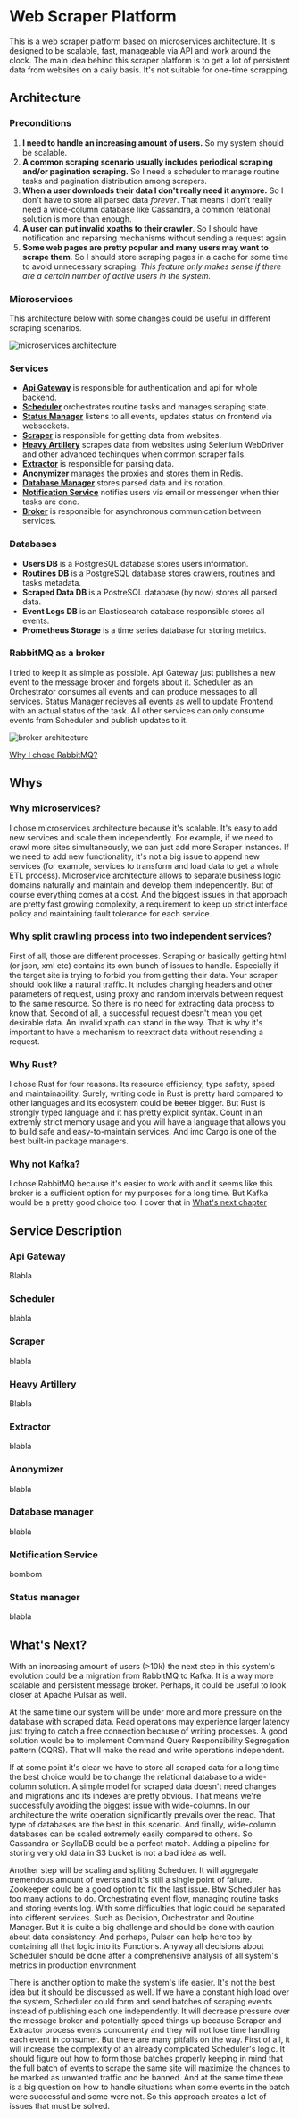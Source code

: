 # Web Scraper Platform

This is a web scraper platform based on microservices architecture. It is designed to be scalable, fast, manageable via API and work around the clock. The main idea behind this scraper platform is to get a lot of persistent data from websites on a daily basis. It's not suitable for one-time scrapping.

## Architecture

### Preconditions

1. **I need to handle an increasing amount of users.** So my system should be scalable.
2. **A common scraping scenario usually includes periodical scraping and/or pagination scraping.** So I need a scheduler to manage routine tasks and pagination distribution among scrapers.
3. **When a user downloads their data I don't really need it anymore.** So I don't have to store all parsed data _forever_. That means I don't really need a wide-column database like Cassandra, a common relational solution is more than enough.
4. **A user can put invalid xpaths to their crawler**. So I should have notification and reparsing mechanisms without sending a request again.
5. **Some web pages are pretty popular and many users may want to scrape them**. So I should store scraping pages in a cache for some time to avoid unnecessary scraping. _This feature only makes sense if there are a certain number of active users in the system._

### Microservices

This architecture below with some changes could be useful in different scraping scenarios.

![microservices architecture](/docs/microservices_architecture.png)

### Services

- [**Api Gateway**](#api-gateway) is responsible for authentication and api for whole backend.
- [**Scheduler**](#scheduler) orchestrates routine tasks and manages scraping state.
- [**Status Manager**](#status-manager) listens to all events, updates status on frontend via websockets.
- [**Scraper**](#scraper) is responsible for getting data from websites.
- [**Heavy Artillery**](#heavy-artillery) scrapes data from websites using Selenium WebDriver and other advanced techinques when common scraper fails.
- [**Extractor**](#extractor) is responsible for parsing data.
- [**Anonymizer**](#anonymizer) manages the proxies and stores them in Redis.
- [**Database Manager**](#database-manager) stores parsed data and its rotation.
- [**Notification Service**](#notification-service) notifies users via email or messenger when thier tasks are done.
- [**Broker**](#rabbitmq-as-a-broker) is responsible for asynchronous communication between services.

### Databases

<!-- TODO: update this -->

- **Users DB** is a PostgreSQL database stores users information.
- **Routines DB** is a PostgreSQL database stores crawlers, routines and tasks metadata.
- **Scraped Data DB** is a PostreSQL database (by now) stores all parsed data.
- **Event Logs DB** is an Elasticsearch database responsible stores all events.
- **Prometheus Storage** is a time series database for storing metrics.

### RabbitMQ as a broker

I tried to keep it as simple as possible. Api Gateway just publishes a new event to the message broker and forgets about it. Scheduler as an Orchestrator consumes all events and can produce messages to all services. Status Manager recieves all events as well to update Frontend with an actual status of the task. All other services can only consume events from Scheduler and publish updates to it.

![broker architecture](/docs/rabbit_architecture.png)

[Why I chose RabbitMQ?](#why-not-kafka)

## Whys

### Why microservices?

I chose microservices architecture because it's scalable. It's easy to add new services and scale them independently. For example, if we need to crawl more sites simultaneously, we can just add more Scraper instances. If we need to add new functionality, it's not a big issue to append new services (for example, services to transform and load data to get a whole ETL process). Microservice architecture allows to separate business logic domains naturally and maintain and develop them independently. But of course everything comes at a cost. And the biggest issues in that approach are pretty fast growing complexity, a requirement to keep up strict interface policy and maintaining fault tolerance for each service.

### Why split crawling process into two independent services?

First of all, those are different processes. Scraping or basically getting html (or json, xml etc) contains its own bunch of issues to handle. Especially if the target site is trying to forbid you from getting their data. Your scraper should look like a natural traffic. It includes changing headers and other parameters of request, using proxy and random intervals between request to the same resource. So there is no need for extracting data process to know that. Second of all, a successful request doesn't mean you get desirable data. An invalid xpath can stand in the way. That is why it's important to have a mechanism to reextract data without resending a request.

### Why Rust?

I chose Rust for four reasons. Its resource efficiency, type safety, speed and maintainability. Surely, writing code in Rust is pretty hard compared to other languages and its ecosystem could be ~~better~~ bigger. But Rust is strongly typed language and it has pretty explicit syntax. Count in an extremly strict memory usage and you will have a language that allows you to build safe and easy-to-maintain services. And imo Cargo is one of the best built-in package managers.

### Why not Kafka?

I chose RabbitMQ because it's easier to work with and it seems like this broker is a sufficient option for my purposes for a long time. But Kafka would be a pretty good choice too. I cover that in [What's next chapter](#whats-next)

## Service Description

### Api Gateway

Blabla

### Scheduler

blabla

### Scraper

blabla

### Heavy Artillery

Blabla

### Extractor

blabla

### Anonymizer

blabla

### Database manager

blabla

### Notification Service

bombom

### Status manager

blabla

## What's Next?

With an increasing amount of users (>10k) the next step in this system's evolution could be a migration from RabbitMQ to Kafka. It is a way more scalable and persistent message broker. Perhaps, it could be useful to look closer at Apache Pulsar as well.

At the same time our system will be under more and more pressure on the database with scraped data. Read operations may experience larger latency just trying to catch a free connection because of writing processes. A good solution would be to implement Command Query Responsibility Segregation pattern (CQRS). That will make the read and write operations independent.

If at some point it's clear we have to store all scraped data for a long time the best choice would be to change the relational database to a wide-column solution. A simple model for scraped data doesn't need changes and migrations and its indexes are pretty obvious. That means we're successfuly avoiding the biggest issue with wide-columns. In our architecture the write operation significantly prevails over the read. That type of databases are the best in this scenario. And finally, wide-column databases can be scaled extremely easily compared to others. So Cassandra or ScyllaDB could be a perfect match. Adding a pipeline for storing very old data in S3 bucket is not a bad idea as well.

Another step will be scaling and spliting Scheduler. It will aggregate tremendous amount of events and it's still a single point of failure. Zookeeper could be a good option to fix the last issue. Btw Scheduler has too many actions to do. Orchestrating event flow, managing routine tasks and storing events log. With some difficulties that logic could be separated into different services. Such as Decision, Orchestrator and Routine Manager. But it is quite a big challenge and should be done with caution about data consistency. And perhaps, Pulsar can help here too by containing all that logic into its Functions. Anyway all decisions about Scheduler should be done after a comprehensive analysis of all system's metrics in production environment.

There is another option to make the system's life easier. It's not the best idea but it should be discussed as well. If we have a constant high load over the system, Scheduler could form and send batches of scraping events instead of publishing each one independently. It will decrease pressure over the message broker and potentially speed things up because Scraper and Extractor process events concurrenty and they will not lose time handling each event in consumer. But there are many pitfalls on the way. First of all, it will increase the complexity of an already complicated Scheduler's logic. It should figure out how to form those batches properly keeping in mind that the full batch of events to scrape the same site will maximize the chances to be marked as unwanted traffic and be banned. And at the same time there is a big question on how to handle situations when some events in the batch were successful and some were not. So this approach creates a lot of issues that must be solved.
